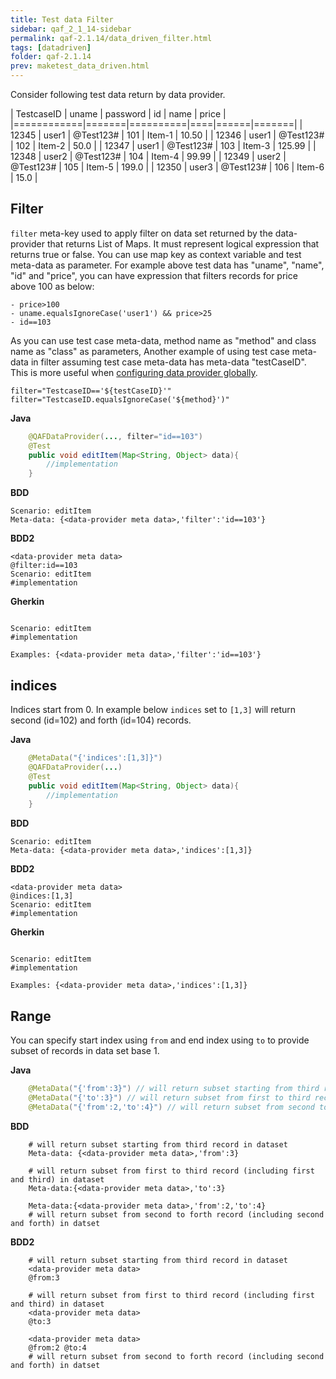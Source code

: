 ```yaml
---
title: Test data Filter
sidebar: qaf_2_1_14-sidebar
permalink: qaf-2.1.14/data_driven_filter.html
tags: [datadriven]
folder: qaf-2.1.14
prev: maketest_data_driven.html
---
```

Consider following test data return by data provider.

| TestcaseID | uname | password | id | name | price |
|============|=======|==========|====|======|=======|
| 12345 | user1 | @Test123# | 101 | Item-1 | 10.50 |
| 12346 | user1 | @Test123# | 102 | Item-2 | 50.0 |
| 12347 | user1 | @Test123# | 103 | Item-3 | 125.99 |
| 12348 | user2 | @Test123# | 104 | Item-4 | 99.99 |
| 12349 | user2 | @Test123# | 105 | Item-5 | 199.0 |
| 12350 | user3 | @Test123# | 106 | Item-6 | 15.0 |

## Filter
`filter` meta-key used to apply filter on data set returned by the data-provider that returns List of Maps. It must represent logical expression that returns true or false. You can use map key as context variable and test meta-data as parameter. For example above test data has "uname", "name", "id" and "price", you can have expression that filters records for price above 100 as below:

    - price>100
    - uname.equalsIgnoreCase('user1') && price>25
    - id==103
    
As you can use test case meta-data, method name as "method" and class name as "class" as parameters, Another example of using test case meta-data in filter assuming test case meta-data has meta-data "testCaseID". This is more useful when [configuring data provider globally](maketest_data_driven.html#configureoverride-dataprovider).

    filter="TestcaseID=='${testCaseID}'"
    filter="TestcaseID.equalsIgnoreCase('${method}')"



**Java**
```java
	@QAFDataProvider(..., filter="id==103")
	@Test
	public void editItem(Map<String, Object> data){
		//implementation
	}
```
**BDD**
```
Scenario: editItem
Meta-data: {<data-provider meta data>,'filter':'id==103'}
```
**BDD2**
```
<data-provider meta data>
@filter:id==103
Scenario: editItem
#implementation

```	

**Gherkin**
```

Scenario: editItem
#implementation

Examples: {<data-provider meta data>,'filter':'id==103'}

```	
  
## indices
Indices start from 0. In example below `indices` set to `[1,3]` will return second (id=102) and forth (id=104) records.

**Java**
```java
	@MetaData("{'indices':[1,3]}")
	@QAFDataProvider(...)
	@Test
	public void editItem(Map<String, Object> data){
		//implementation
	}
```
**BDD**
```
Scenario: editItem
Meta-data: {<data-provider meta data>,'indices':[1,3]}
```
**BDD2**
```
<data-provider meta data>
@indices:[1,3]
Scenario: editItem
#implementation

```	

**Gherkin**
```

Scenario: editItem
#implementation

Examples: {<data-provider meta data>,'indices':[1,3]}

```	
## Range
You can specify start index using `from` and end index using `to` to provide subset of records in data set base 1.

**Java**
```java
	@MetaData("{'from':3}") // will return subset starting from third record in dataset
	@MetaData("{'to':3}") // will return subset from first to third record (including first and third) in dataset
	@MetaData("{'from':2,'to':4}") // will return subset from second to forth record (including second and forth) in datset
```


**BDD**
```
	# will return subset starting from third record in dataset
	Meta-data: {<data-provider meta data>,'from':3}
```
```	
	# will return subset from first to third record (including first and third) in dataset
	Meta-data:{<data-provider meta data>,'to':3}
```	

```
	Meta-data:{<data-provider meta data>,'from':2,'to':4}
	# will return subset from second to forth record (including second and forth) in datset
```

**BDD2**
```
	# will return subset starting from third record in dataset
	<data-provider meta data>
	@from:3
```
```	
	# will return subset from first to third record (including first and third) in dataset
	<data-provider meta data>
	@to:3
```	

```
	<data-provider meta data>
	@from:2 @to:4
	# will return subset from second to forth record (including second and forth) in datset
```